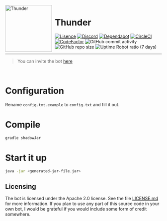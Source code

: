 <img width="150" height="150" align="left" style="float: left; margin: 0 10px 0 0;" alt="Thunder" src="https://cdn.discordapp.com/avatars/580626972741337088/5d0a676eab9365c294dbd59f2a0d5d36.png?size=2048">

# Thunder

[![Lisence](https://img.shields.io/badge/License-Apache%202.0-blue.svg)](https://opensource.org/licenses/Apache-2.0)
[![Discord](https://discordapp.com/api/guilds/582372920047829014/embed.png)](https://discord.gg/ZEFrfj5)
[![Dependabot](https://api.dependabot.com/badges/status?host=github&repo=SharifPoetra/thunder-java&identifier=210757811)](https://dependabot.com)
[![CircleCI](https://img.shields.io/circleci/build/github/SharifPoetra/thunder-java)](https://circleci.com/gh/SharifPoetra/thunder-java)
[![CodeFactor](https://www.codefactor.io/repository/github/sharifpoetra/thunder-java/badge)](https://www.codefactor.io/repository/github/sharifpoetra/thunder-java)
![GitHub commit activity](https://img.shields.io/github/commit-activity/w/SharifPoetra/thunder-java)
![GitHub repo size](https://img.shields.io/github/repo-size/SharifPoetra/thunder-java)
![Uptime Robot ratio (7 days)](https://img.shields.io/uptimerobot/ratio/7/m783516155-547dfefe9aaa2d503b9aea20)
 
 
<hr>

> You can invite the bot [here](https://discordapp.com/oauth2/authorize?client_id=580626972741337088&scope=bot&permissions=70642768&guild_id=0)

<br>

# Configuration

Rename `config.txt.example` to `config.txt` and fill it out.

# Compile

```bash
gradle shadowJar
```

# Start it up

```bash
java -jar <generated-jar-file.jar>
```

## Licensing

The bot is licensed under the Apache 2.0 license. See the file [LICENSE.md](https://github.com/SharifPoetra/thunder-java/blob/master/LICENSE.md) for more information. If you plan to use any part of this source code in your own bot, I would be grateful if you would include some form of credit somewhere.
